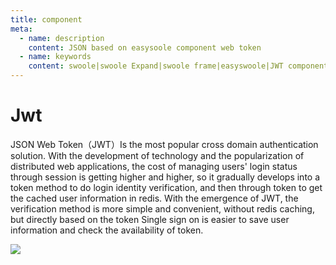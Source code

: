 ```yaml
---
title: component
meta:
  - name: description
    content: JSON based on easysoole component web token
  - name: keywords
    content: swoole|swoole Expand|swoole frame|easyswoole|JWT component
---
```


# Jwt

JSON Web Token（JWT）Is the most popular cross domain authentication solution.
With the development of technology and the popularization of distributed web applications, the cost of managing users' login status through session is getting higher and higher, so it gradually develops into a token method to do login identity verification, and then through token to get the cached user information in redis. With the emergence of JWT, the verification method is more simple and convenient, without redis caching, but directly based on the token Single sign on is easier to save user information and check the availability of token.

![](/Images/Passage/Jwt/framework.png)
